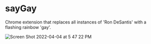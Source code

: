 # sayGay
Chrome extension that replaces all instances of 'Ron DeSantis' with a flashing rainbow 'gay'.

![Screen Shot 2022-04-04 at 5 47 22 PM](https://user-images.githubusercontent.com/84740121/161761190-ab611291-6713-4a4e-a697-d60715eeea2c.png)
